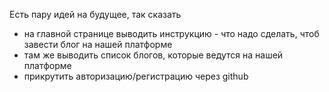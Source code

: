 
Есть пару идей на будущее, так сказать
* на главной странице выводить инструкцию - что надо сделать, чтоб завести блог на нашей платформе
* там же выводить список блогов, которые ведутся на нашей платформе
* прикрутить авторизацию/регистрацию через github
